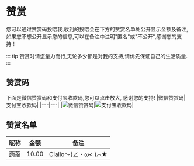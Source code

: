# 赞赏

您可以通过赞赏码投喂我,收到的投喂会在下方的赞赏名单处公开显示金额及备注,如果您不想公开显示您的信息,可以在备注中注明"匿名"或"不公开",感谢您的支持！

::: tip 
赞赏时请您量力而行,无论多少都是对我的支持,请优先保证自己的生活质量.
:::

## 赞赏码

下面是微信赞赏码和支付宝收款码,您可以点击放大, 感谢您的支持!
|微信赞赏码|支付宝收款码|
|---|---|
|![微信赞赏码](https://gcore.jsdelivr.net/gh/rinaex/images@main/mm_reward_qrcode.jpg)|![支付宝收款码](https://gcore.jsdelivr.net/gh/rinaex/images@main/alipay_qrcode.png)|
## 赞赏名单

|昵称|金额|备注|
|---|---|---|
|蒟蒻|10.00|Ciallo～(∠・ω< )⌒★|
